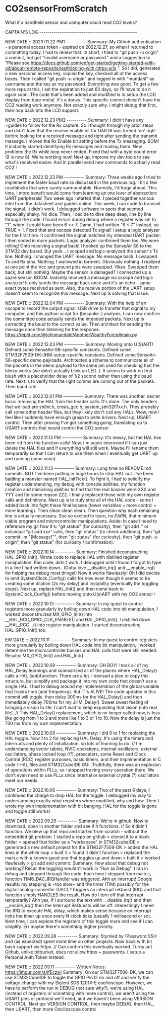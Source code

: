 # CO2sensorFromScratch
What if a handheld sensor and computer could read CO2 levels?



CAPTAIN'S LOG -------------------------------------------------

NEW DATE :: 2023.01.22 PM1 ----------
  Summary: My Github authentication - a personal access token - expired on 2022.12.27, so when I returned to committing today, I had to renew that. In short, I tried to "git push -u origin" a commit, but got "Invalid username or password." and a suggestion to "Please see https://docs.github.com/en/get-started/getting-started-with-git/about-remote-repositories#cloning-with-https-urls ". So I did, generated a new personal access key, copied the key, checked all of the access boxes. Then I called "git push -u origin" and logged in with "mundahl" as username and the key as my password. Everything was good. To get a few more reps at this, I set the expiration to just 60 days, so I'll have to do it again soon. 
  The code that's been added and modified is to setup the LCD display from bare-metal. It's a doozy. This specific commit doesn't have the CO2 reading work anymore. Not exactly sure why. I might debug that first, then hop back into the LCD support. 

NEW DATE :: 2022.12.23 PM2 ----------
  Summary: I didn't have any ~guides to follow for the Rx capture. So I thought through my prior steps and didn't love that the receive enable bit for UART6 was turned 'on' right before looking for a received message and right after sending the transmit message. I moved the Rx Enable bit setting before the Tx messaging. BOM! It instantly started identifying Rx messages and reading them. New problem: the Rx while loop never ended. Fixed that with a byte count error (9 is now 8). We're working now! Next up, improve my dev tools to see what's received easier. And in parallel send new commands to actually read CO2 !

NEW DATE :: 2022.12.23 PM ----------
  Summary: Three weeks ago I tried to implement the faster baud rate as discussed in the previous log. I hit a few roadblocks that were surely surmountable. Normally, I'd forge ahead. This time, I more benefit would come from learning *up* one lever of abstraction: UART peripherals! Two week ago I started that. I pieced together various intel from the datasheet and guides online. This week, I ran code to transmit the signal. It didn't work. I debugged software in spots that seemed especially shaky. No dice. Then, I decide to dive deep deep, line by line through the code. I found errors during debug where a register was set to "1", when it could have been 6 << 7. Damn, I had written "6 < 7" instead, so TRUE = 1. Fixed that and oscope detected Tx signal! I setup a logic analyzer for the first time. It confirmed the signal matched my intended UART packer. I then coded in more packets. Logic analyzer confirmed them too. We were rolling!
  Onto receiving a signal back! I hooked up the SenseAir S8 to the STM32 dev board. But yeah... I scoped and logic-analyzed the sensor's Tx line. Nothing. I changed the UART message. No message back. I swapped Tx and Rx pins. Nothing. I wallowed in torment. Obviously nothing. I realized at one point the Vcc and ground pins were swapped. Yikes. Swapped them back, but still nothing. Maybe the sensor is damaged? I connected up a spare sensor. BOOM. Instantly received a message via oscope and logic analyzer! It only sends the message back once and it's an echo - same exact bytes received as sent. Also, the receive portion of the UART setup doesn't seem to recognize this message. Next up is solving that issue. 

NEW DATE :: 2022.12.04 PM ----------
  Summary: With the help of an oscope to record the output signal, USB drive to transfer that signal to my computer, and this python script for (bespoke..) analysis, I can now confirm the committed code actually sends the intended packets. Next up is correcting the baud to the correct value. Then architect for sending the message once then listening for the response. https://replit.com/@johnmundahl/AnotherWealthyForce#main.py

NEW DATE :: 2022.12.03 PM ----------
  Summary: Moving onto U(S)ART! Defined some SenseAir-S8-specific constants. Defined some STM32F7509-DK-JHM-setup-specific constants. Defined some SenseAir-S8-specific demo payloads. Architected a schema to communicate all of the packets in the demo payload to the same pin used for checking that the blinky works (we didn't actually blink an LED..). It seems to work on first blush with a placeholder delay of 1/2 second rather than using the baud rate. Next is to verify that the right comms are coming out of the packets. Then baud rate. 

NEW DATE :: 2022.12.01 PM ----------
  Summary: There was another, secret boss: removing the HAL from the header calls. It's done. The only headers that we load are stdint.h, cmsis_gcc.h, system_stm32f7xx.h. They probably call some other header files, but they likely don't call any HALs. Wow, now I feel like I suddenly have enough grasp to write drivers. Next up, USART control. Then after proving I've got something going, translating up to USART controls that would control the CO2 sensor. 

NEW DATE :: 2022.11.13 PM ----------
  Summary: It's messy, but the HAL has been rid from the function calls! Now, I'm super interested if I can just delete the HAL files and if everything will still work. Maybe I'll rename them temporarily so that I can return to use them when I eventually get UART up and running (soon soon). 

NEW DATE :: 2022.11.13 ----------
  Summary: Long time no README.md commits. BUT I've been putting in huge hours to strip HAL out. I've been battling a monster named HAL_InitTick(). To fight it, I had to solidify my register understanding, my debug with console abilities, my function creation and mimicking abilities to find that the real bosses were XXX and YYY and for some reason ZZZ. I finally replaced those with my own register calls and definitions. Next up is to truly strip all of the HAL code - some I added back into fight these final bosses (fewer variables = more control = more learning). Then clean clean clean. Then question why each remaining line is actually necessary. Soo so excited to learn, no *EARN*, that minimum viable program and microcontroller manipulations. 
  Aside: In case I need to reference my git flow it's: "git status" (for curiosity), then "git add ." or individual "git add xxx" calls, then "git status" (to check additions), then "git commit -m "[Message]"", then "git status" (for curiosity), then "git push -u origin", then "git status" (for curiosity / confirmation).

NEW DATE :: 2022.10.14 ----------
  Summary: Finished deconstructing HAL_GPIO_Init(). Wrote code to replace HAL with distilled register manipulation. Ran code, didn't work. I debugged until I found I forgot to type in a line I had written down.. (Gotta love __disable_irq() and __enable_irq() for helping me debug most things!) Now it works flawlessly! Oh I did decide to omit SystemClock_Config() calls for now even though it seems to be creating some dilation (2x my delay) and instability (eventually the toggling stops). Next up, replace HAL_Init() and then come back to SystemClock_Config() before moving onto U(s)ART with my CO2 sensor !

NEW DATE :: 2022.10.13 ----------
  Summary: In my quest to control registers more granularly by boiling down HAL code into bit manipulation, I worked deconstructed MX_GPIO_Init() into __HAL_RCC_GPIOI_CLK_ENABLE() and HAL_GPIO_Init(). I distilled down __HAL_RCC...() into register manipulation. I started deconstructing HAL_GPIO_Init() too. 

EW DATE :: 2022.10.11 ----------
  Summary: In my quest to control registers more granularly by boiling down HAL code into bit manipulation, I worked determine the microcontroller busses and HAL calls that were still needed. Results: MX_GPIO_Init() and HAL_Init().

NEW DATE :: 2022.10.09 ----------
  Summary: OH BOY! I took all of my HAL_Delay learnings and summarized all of the places where HAL_Delay() calls a HAL (sub)function. There are a lot. I devised a plan to copy this structure, but simplify and package it into my own code that doesn't use a single HAL. I had to debug around my implementation of the global variable that tracks time (and frequency). But IT's ALIVE! The code updated in this commit will toggle, then delay 300ms for the HAL_Delay() and then immediately delay 700ms for my JHM_Delay(). Sweet sweet feeling of bringing a vision to life. I can't wait to keep expanding that vision (into real life). // This HAL_Delay() replacement, which is no longer called now, is less like going from 1 to 2 and more like 1 to 3 or 1 to 10. Now the delay is just the 700 ms from my own implementation. 

NEW DATE :: 2022.10.08 ----------
  Summary: I did 0 to 1 for replacing the HAL toggle. Now 1 to 2 for replacing HAL Delay. It's using the timers and interrupts and plenty of initialization, so lots of learning to do. // I'm understanding vector tables, NVIC operations, internal oscillators, external oscillators, phase locked loop (!?), prescalers, some Reset and Clock Control (RCC) register purposes, basic timers, and their implementation in C code / HAL files and STM32CubeIDE GUI. Truthfully, there was an explosion of operations within PLLs, so I stopped tracing every operation there. We don't even need to use PLLs since internal or external crystal (?) oscillators meet our needs. 

NEW DATE :: 2022.10.06 ----------
  Summary: Two of the past 6 days, I continued the charge to drop HAL for the toggle. I debugged my way to understanding exactly what registers where modified, why and how. Then I wrote my own implementation with bit banging. HAL for the toggle is gone and toggle still works! 

NEW DATE :: 2022.09.29 ----------
  Summary: We're in github. Now to download, open in another folder and see if it functions. // So it didn't function. We blew up that repo and started from scratch - without the embedded git problem. I started a repo on github > cloned it to a blank folder > opened that folder as a "workspace" in STM32cubeIDE > generated a new default project for the STM32F7508-DK > added the HAL lines in the while loop > built it > found it didn't function > replaced the main.c with a known-good one that toggles up and down > built it > worked flawlessly > git add and commit.
  Summary: How about that debug not working? Recall the toggling wouldn't work in "Run as Debug". I ran in debug and stepped through the code. Each time I stepped from main.c, function TIM6_DAC_IRQHandler was triggered. Ahh an interrupt! Google results: my stepping is ~too slow~ and the timer (TIM) possibly for the digital-analog-converter (DAC) ? triggers an interrupt reQuest (IRQ) and that function simply HANDLES the result. How do I turn off that interrupt temporarily? Ahh yes, if I surround the text with __disable_irq() and then __enable_irq() then the Interrupt ReQuests will be off. Interestingly I need the IRQ to execute HAL delay, which makes sense because an interrupt ticks the timer up once every N clock ticks (usually 1 millisecond or so). Next time, I can explore the registers of this toggle more and see if I can simplify. Err maybe there's something higher priority.

NEW DATE :: 2022.09.28 ----------
  Summary: Stymied by 1Password SSH and (as expected) spent more time on other projects. Now back with bit bash support via https. // Can confirm this eventually worked. Turns out Github, unlike bitbucket, does not allow https + passwords. I setup a Personal Auth Token instead. 

NEW DATE :: 2022.09.11 ----------
  Written Notes: https://imgur.com/a/jfEczwi
  Summary: On our STM32F7508-DK, we can use STM32CubeIDE to toggle the GPIO Pin I2 on and off and verify the voltage change with my Siglent SDS 1201X-E oscilloscope. However, we have to perform the run in DEBUG (not sure why?), we're using HAL (instead of registers or something with more control), we aren't using the USART pins or protocol we'll need, and we haven't been using VERSION CONTROL. Next up: VERSION CONTROL, then maybe DEBUG, then HAL, then USART, then more Oscilloscope control.
